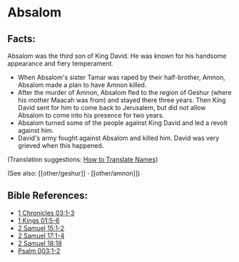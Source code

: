 # Absalom #

## Facts: ##

Absalom was the third son of King David. He was known for his handsome appearance and fiery temperament.

* When Absalom's sister Tamar was raped by their half-brother, Amnon, Absalom made a plan to have Amnon killed.
* After the murder of Amnon, Absalom fled to the region of Geshur (where his mother Maacah was from) and stayed there three years. Then King David sent for him to come back to Jerusalem, but did not allow Absalom to come into his presence for two years.
* Absalom turned some of the people against King David and led a revolt against him.
* David's army fought against Absalom and killed him. David was very grieved when this happened.

(Translation suggestions: [How to Translate Names](en/ta-vol1/translate/man/translate-names))

(See also: [[other/geshur]] **·** [[other/amnon]])

## Bible References: ##

* [1 Chronicles 03:1-3](en/tn/1ch/help/03/01)
* [1 Kings 01:5-6](en/tn/1ki/help/01/05)
* [2 Samuel 15:1-2](en/tn/2sa/help/15/01)
* [2 Samuel 17:1-4](en/tn/2sa/help/17/01)
* [2 Samuel 18:18](en/tn/2sa/help/18/18)
* [Psalm 003:1-2](en/tn/psa/help/03/01)